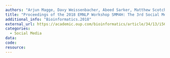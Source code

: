 ```yaml
---
authors: "Arjun Magge, Davy Weissenbacher, Abeed Sarker, Matthew Scotch, Graciela Gonzalez-Hernandez"
title: "Proceedings of the 2018 EMNLP Workshop SMM4H: The 3rd Social Media Mining for Health Applications Workshop & Shared Task."
additional_info: "Bioinformatics.2018"
external_url: https://academic.oup.com/bioinformatics/article/34/13/i565/5045808
categories:
  - Social Media 
data:
code:
resource:
---
```

